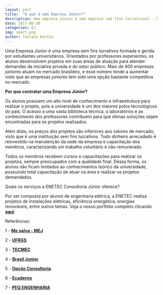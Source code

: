 ```yaml
---
layout: post
title:  "O que é uma Empresa Júnior?"
description: Uma empresa júnior é uma empresa sem fins lucrativos[...]
date: 2017-06-30
categories: EJ
img: smart.png
author: Tatiane Kurita
---
```

Uma Empresa Júnior é uma empresa sem fins lucrativos formada e gerida por estudantes universitários. Orientados por professores experientes, os alunos desenvolvem projetos em suas áreas de atuação para atender demandas da iniciativa privada e do setor público. Mais de 400 empresas júniores atuam no mercado brasileiro, e esse número tende a aumentar visto que as empresas juniores tem sido uma opção bastante competitiva no mercado.

**Por que contratar uma Empresa Júnior?**
 
Os alunos possuem um alto nível de conhecimento e infraestrutura para realizar o projeto, pois a universidade é um dos maiores polos tecnológicos do país. O acesso a uma vasta biblioteca técnica, a laboratórios e ao conhecimento dos professores contribuem para que ótimas soluções sejam encontradas para os projetos realizados.	
	
Além disto, os preços dos projetos são inferiores aos valores de mercado, visto que é uma instituição sem fins lucrativos. Todo dinheiro arrecadado é reinvestido na manutenção da sede da empresa e capacitação dos membros, caracterizando um trabalho voluntário e não remunerado.
 
Todos os membros recebem cursos e capacitações para realizar os projetos, sempre preocupados com a qualidade final. Dessa forma, os alunos não ficam limitados ao conhecimentos  teórico da universidade, possuindo total capacitação de atuar na área e realizar os projetos demandados.
	
 
 
Quais os serviços a ENETEC Consultoria Júnior oferece?


Por ser composta por alunos de engenharia elétrica, a ENETEC realiza projetos de instalações elétricas, eficiência energética, energias renováveis, entre outros temas. Veja o nosso portfólio completo clicando <b target="_blank">[aqui](http://enetec.unb.br/portfolio2/)</b>
 
Referências:
 
1 - <b><a href="http://blog.mesalva.com/de-tudo-um-pouco/mej-o-que-e-e-como-funciona-o-movimento-empresa-junior/" target="_blank">Me salva - MEJ</a></b>

2 - <b target="_blank">[UFRGS](https://www.ufrgs.br/empreendedorismo/?page_id=175)</b>

3 - <b target="_blank">[TECMEC](http://tecmec.org.br/empresa-junior-e-sua-federacao/)</b>

4 - <b target="_blank">[Brasil Junior](https://brasiljunior.org.br/noticias/lei-empresa-junior-o-que-mudou-desde-entao)</b>

5 - <b target="_blank">[Opção Consultoria](http://www.opcaoconsultoria.com/single-post/2017/03/20/Por-que-contratar-uma-Empresa-Júnior)</b>

6 - <b target="_blank">[Ecaderno](http://www.ecaderno.com/profissional/por-que-contratar-um-empresario-junior)</b>

7 - <b target="_blank">[PEQ ENGENHARIA](http://www.peqengenhariajr.com.br/por-que-optar-por-uma-empresa-junior/)</b>
